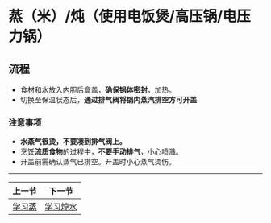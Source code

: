 # 蒸（米）/炖（使用电饭煲/高压锅/电压力锅）

## 流程

* 食材和水放入内胆后盒盖，**确保锅体密封**，加热。
* 切换至保温状态后，**通过排气阀将锅内蒸汽排空方可开盖**

### 注意事项

* **水蒸气很烫，不要凑到排气阀上。**
* 烹饪**流质食物**的过程中，**不要手动排气**，小心喷溅。
* 开盖前需确认蒸气已排空。开盖时小心蒸气烫伤。

<hr>

| 上一节 | 下一节 |
| --- | --- |
| [学习蒸](./蒸.md) | [学习焯水](./焯水.md) |